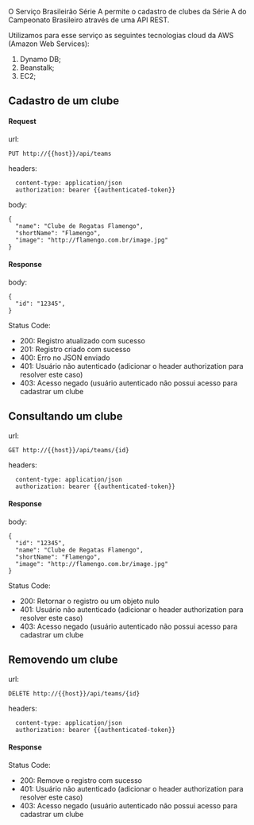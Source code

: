 O Serviço Brasileirão Série A permite o cadastro de clubes da Série A do Campeonato Brasileiro através de uma API REST.

Utilizamos para esse serviço as seguintes tecnologias cloud da AWS (Amazon Web Services):

1. Dynamo DB;
2. Beanstalk;
3. EC2;

## Cadastro de um clube

#### Request
url: 
```
PUT http://{{host}}/api/teams
```
headers:
```
  content-type: application/json
  authorization: bearer {{authenticated-token}}
```
body:
```
{
  "name": "Clube de Regatas Flamengo",
  "shortName": "Flamengo",
  "image": "http://flamengo.com.br/image.jpg"
}
```
#### Response
body:
```
{
  "id": "12345",
}
```

Status Code:
- 200: Registro atualizado com sucesso
- 201: Registro criado com sucesso
- 400: Erro no JSON enviado
- 401: Usuário não autenticado (adicionar o header authorization para resolver este caso)
- 403: Acesso negado (usuário autenticado não possui acesso para cadastrar um clube


## Consultando um clube
url: 
```
GET http://{{host}}/api/teams/{id}
```
headers:
```
  content-type: application/json
  authorization: bearer {{authenticated-token}}
```
#### Response
body:
```
{
  "id": "12345",
  "name": "Clube de Regatas Flamengo",
  "shortName": "Flamengo",
  "image": "http://flamengo.com.br/image.jpg"
}
```

Status Code:
- 200: Retornar o registro ou um objeto nulo
- 401: Usuário não autenticado (adicionar o header authorization para resolver este caso)
- 403: Acesso negado (usuário autenticado não possui acesso para cadastrar um clube

## Removendo um clube
url: 
```
DELETE http://{{host}}/api/teams/{id}
```
headers:
```
  content-type: application/json
  authorization: bearer {{authenticated-token}}
```
#### Response
Status Code:
- 200: Remove o registro com sucesso
- 401: Usuário não autenticado (adicionar o header authorization para resolver este caso)
- 403: Acesso negado (usuário autenticado não possui acesso para cadastrar um clube
